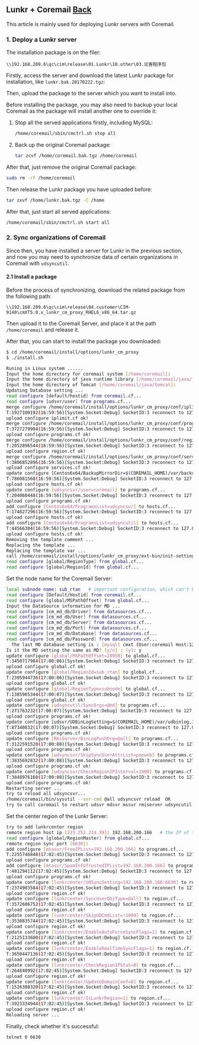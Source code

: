 ## Lunkr + Coremail	[Back](./../coremail.md)

This article is mainly used for deploying Lunkr servers with Coremail.

### 1. Deploy a Lunkr server

The installation package is on the filer:

`\\192.168.209.6\qc\cim\release\01.Lunkr\10.other\03.论客程序包`

Firstly, access the server and download the latest Lunkr package for installation, like `lunkr.bak.20170222.tgz`:

Then, upload the package to the server which you want to install into.

Before installing the package, you may also need to backup your local Coremail as the package will install another one to override it:

1. Stop all the served applications firstly, including MySQL:
    ```bash
    /home/coremail/sbin/cmctrl.sh stop all
    ```
2. Back up the original Coremail package:
    ```bash
    tar zcvf /home/coremail.bak.tgz /home/coremail
    ```

After that, just remove the original Coremail package:

```bash
sudo rm -rf /home/coremail
```

Then release the Lunkr package you have uploaded before:

```bash
tar zxvf /home/lunkr.bak.tgz -C /home
```

After that, just start all served applications:

```bash
/home/coremail/sbin/cmctrl.sh start all
```

### 2. Sync organizations of Coremail

Since then, you have installed a server for Lunkr in the previous section, and now you may need to synchronize data of certain organizations in Coremail with `udsyncutil`.

#### 2.1 Install a package

Before the process of synchronizing, download the related package from the following path:

`\\192.168.209.6\qc\cim\release\04.customer\CIM-9140\cmXT5.0.x_lunkr_cm_proxy_RHEL6_x86_64.tar.gz`

Then upload it to the Coremail Server, and place it at the path `/home/coremail` and release it.

After that, you can start to install the package you downloaded:

```bash
$ cd /home/coremail/install/options/lunkr_cm_proxy
$ ./install.sh

Runing in Linux system ......
Input the home directory for coremail system [/home/coremail]:
Input the home directory of java runtime library [/home/coremail/java/jdk1.8.0_45]:
Input the home directory of Tomcat [/home/coremail/java/tomcat]:
Updating Database setting ...
read configure [default/hostid] from coremail.cf...
read configure [udsvr/user] from programs.cf...
merge configure /home/coremail/install/options/lunkr_cm_proxy/conf/iplimit.cf to iplimit.cf...
T:1927100192(16:59:56)[System.Socket:Debug] SocketID:3 reconnect to 127.0.0.1:6130 send presend code[305], timeout:410 OK
upload configure iplimit.cf ok!
merge configure /home/coremail/install/options/lunkr_cm_proxy/conf/programs.cf to programs.cf...
T:3727279904(16:59:56)[System.Socket:Debug] SocketID:3 reconnect to 127.0.0.1:6130 send presend code[305], timeout:410 OK
upload configure programs.cf ok!
merge configure /home/coremail/install/options/lunkr_cm_proxy/conf/region.cf to region.cf...
T:2052896544(16:59:56)[System.Socket:Debug] SocketID:3 reconnect to 127.0.0.1:6130 send presend code[305], timeout:410 OK
upload configure region.cf ok!
merge configure /home/coremail/install/options/lunkr_cm_proxy/conf/services.cf to services.cf...
T:3806852896(16:59:56)[System.Socket:Debug] SocketID:3 reconnect to 127.0.0.1:6130 send presend code[305], timeout:410 OK
upload configure services.cf ok!
update configure [Centos6x64/BackupMirrorDir=$(COREMAIL_HOME)/var/backupmirror] to hosts.cf...
T:786081568(16:59:56)[System.Socket:Debug] SocketID:3 reconnect to 127.0.0.1:6130 send presend code[305], timeout:410 OK
upload configure hosts.cf ok!
update configure [udsyncsvr/user=coremail] to programs.cf...
T:204060448(16:59:56)[System.Socket:Debug] SocketID:3 reconnect to 127.0.0.1:6130 send presend code[305], timeout:410 OK
upload configure programs.cf ok!
add configure [Centos6x64/ProgramsList=udsyncsvr] to hosts.cf...
T:174827296(16:59:56)[System.Socket:Debug] SocketID:3 reconnect to 127.0.0.1:6130 send presend code[305], timeout:410 OK
upload configure hosts.cf ok!
add configure [Centos6x64/ProgramsList=udsyncutil] to hosts.cf...
T:44566304(16:59:56)[System.Socket:Debug] SocketID:3 reconnect to 127.0.0.1:6130 send presend code[305], timeout:410 OK
upload configure hosts.cf ok!
Removing the template comment ...
Replacing the template ...
Replacing the template var ...
call /home/coremail/install/options/lunkr_cm_proxy/ext-bin/init-setting.sh to init region
read configure [global/RegionType] from global.cf...
read configure [global/RegionId] from global.cf...
```

Set the node name for the Coremail Server:

```bash
local subnode name: sub_rtan   # important configuration, which can't be modified in the future
read configure [Default/Hostid] from coremail.cf...
read configure [global/MSPathOffset] from global.cf...
Input the DataSource information for MD ...
read configure [cm_md_db/Driver] from datasources.cf...
read configure [cm_md_db/User] from datasources.cf...
read configure [cm_md_db/Server] from datasources.cf...
read configure [cm_md_db/Port] from datasources.cf...
read configure [cm_md_db/Database] from datasources.cf...
read configure [cm_md_db/Password] from datasources.cf...
  The last MD database setting is : [mysql] cmxt (User:coremail Host:127.0.0.1 Port:3308)
Is it the MD setting the same as MD? [y/n] : [y]: y
update configure [global/MSPathOffset=28950] to global.cf...
T:3450717984(17:00:06)[System.Socket:Debug] SocketID:3 reconnect to 127.0.0.1:6130 send presend code[305], timeout:410 OK
upload configure global.cf ok!
update configure [global/RegionId=sub_rtan] to global.cf...
T:2395944736(17:00:06)[System.Socket:Debug] SocketID:3 reconnect to 127.0.0.1:6130 send presend code[305], timeout:410 OK
upload configure global.cf ok!
update configure [global/RegionType=subnode] to global.cf...
T:1385965344(17:00:07)[System.Socket:Debug] SocketID:3 reconnect to 127.0.0.1:6130 send presend code[305], timeout:410 OK
upload configure global.cf ok!
update configure [udsyncutil/SyncOrgs=@md] to programs.cf...
T:271763232(17:00:07)[System.Socket:Debug] SocketID:3 reconnect to 127.0.0.1:6130 send presend code[305], timeout:410 OK
upload configure programs.cf ok!
update configure [udsvr/UDBinLogSetting=$(COREMAIL_HOME)/var/udbinlog,10] to programs.cf...
T:87340832(17:00:07)[System.Socket:Debug] SocketID:3 reconnect to 127.0.0.1:6130 send presend code[305], timeout:410 OK
upload configure programs.cf ok!
update configure [RmiServer/BinLogPushOrg=@all] to programs.cf...
T:3122591520(17:00:08)[System.Socket:Debug] SocketID:3 reconnect to 127.0.0.1:6130 send presend code[305], timeout:410 OK
upload configure programs.cf ok!
update configure [udsyncsvr/SkipSyncUserAttrList=popweb] to programs.cf...
T:3835692832(17:00:08)[System.Socket:Debug] SocketID:3 reconnect to 127.0.0.1:6130 send presend code[305], timeout:410 OK
upload configure programs.cf ok!
update configure [udsyncsvr/CheckRegionIPInterval=1800] to programs.cf...
T:3848976160(17:00:08)[System.Socket:Debug] SocketID:3 reconnect to 127.0.0.1:6130 send presend code[305], timeout:410 OK
upload configure programs.cf ok!
Restarting server ...
try to reload all udsyncsvr...
/home/coremail/bin/sysutil --svr-cmd @all udsyncsvr reload  OK
try to call coremail to restart udsvr mdsvr mssvr rmiserver udsyncutil
```

Set the center region of the Lunkr Server:

```bash
try to add lunkrcenter region
remote region host ip [223.252.214.39]: 192.168.200.166   # the IP of the Lunkr Server
read configure [global/RegionMaster] from global.cf...
remote region sync port [6630]:
add configure [mtasvr/FreeIPList=192.168.200.166] to programs.cf...
T:2255746848(17:02:45)[System.Socket:Debug] SocketID:3 reconnect to 127.0.0.1:6130 send presend code[305], timeout:410 OK
upload configure programs.cf ok!
add configure [mtasvr/SpamInfoTrustedIPList=192.168.200.166] to programs.cf...
T:481294112(17:02:45)[System.Socket:Debug] SocketID:3 reconnect to 127.0.0.1:6130 send presend code[305], timeout:410 OK
upload configure programs.cf ok!
update configure [lunkrcenter/UdSyncSetting=192.168.200.166:6630] to region.cf...
T:2374903584(17:02:45)[System.Socket:Debug] SocketID:3 reconnect to 127.0.0.1:6130 send presend code[305], timeout:410 OK
upload configure region.cf ok!
update configure [lunkrcenter/SyncUserObjType=@all] to region.cf...
T:3572606752(17:02:45)[System.Socket:Debug] SocketID:3 reconnect to 127.0.0.1:6130 send presend code[305], timeout:410 OK
upload configure region.cf ok!
update configure [lunkrcenter/SkipUDCmdList=!1004] to region.cf...
T:3530835744(17:02:45)[System.Socket:Debug] SocketID:3 reconnect to 127.0.0.1:6130 send presend code[305], timeout:410 OK
upload configure region.cf ok!
update configure [lunkrcenter/EnableAutoForceSyncFlags=1] to region.cf...
T:2125133600(17:02:45)[System.Socket:Debug] SocketID:3 reconnect to 127.0.0.1:6130 send presend code[305], timeout:410 OK
upload configure region.cf ok!
update configure [lunkrcenter/EnableRealTimeSyncFlags=1] to region.cf...
T:3650447136(17:02:45)[System.Socket:Debug] SocketID:3 reconnect to 127.0.0.1:6130 send presend code[305], timeout:410 OK
upload configure region.cf ok!
update configure [lunkrcenter/CheckRegionIPStat=0] to region.cf...
T:264840992(17:02:45)[System.Socket:Debug] SocketID:3 reconnect to 127.0.0.1:6130 send presend code[305], timeout:410 OK
upload configure region.cf ok!
update configure [lunkrcenter/UpdateDomainConf=0] to region.cf...
T:1526380320(17:02:45)[System.Socket:Debug] SocketID:3 reconnect to 127.0.0.1:6130 send presend code[305], timeout:410 OK
upload configure region.cf ok!
update configure [lunkrcenter/IsLunkrRegion=1] to region.cf...
T:3923334944(17:02:45)[System.Socket:Debug] SocketID:3 reconnect to 127.0.0.1:6130 send presend code[305], timeout:410 OK
upload configure region.cf ok!
Reloading server ...
```

Finally, check whether it's successful:

```bash
telnet 0 6630
```

